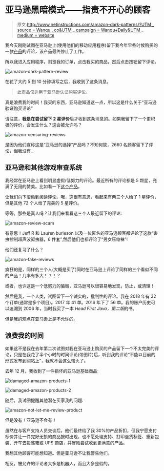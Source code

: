 # 亚马逊黑暗模式——指责不开心的顾客

> 原文:[http://www.netinstructions.com/amazon-dark-patterns/?UTM _ source = Wanqu . co&UTM _ campaign = Wanqu+Daily&UTM _ medium = website](http://www.netinstructions.com/amazon-dark-patterns/?utm_source=wanqu.co&utm_campaign=Wanqu+Daily&utm_medium=website)

我今天刚刚试图在亚马逊上(使用他们的移动应用程序)留下我今年早些时候购买的一款[产品](https://amzn.to/2vuAEA3)的评论，该产品最终停止了工作。

所以我进入应用程序，浏览我的订单，点击我买的商品，然后点击按钮留下评论。

![amazon-dark-pattern-review](../Images/865ad80bf6d34065ffc1f0e6a5ce5efc.png)

在花了大约 5 到 10 分钟填写之后，我收到了这条消息。

> 此商品仅适用于亚马逊认证购买评论。

真是浪费我的时间！我买的东西，亚马逊知道这一点，所以这是什么关于“亚马逊验证购买评论”

请注意，**我是在尝试留下 2 星评价**后才收到这条消息的。如果我留下了一个更积极的评价，会发生什么？这会被允许吗？

![amazon-censuring-reviews](../Images/52a1c688c0447081eb8006df65e83bd7.png)

是因为他们宣称这是“亚马逊的选择”产品吗？不知何故，2660 名顾客留下了评论，但我没有...

## 亚马逊和其他游戏审查系统

我经常在亚马逊上看到明显虚假/低努力的评论。最近所有的评论都是 5 颗星，充满了无用的赞美。比如看一下[这个产品](https://amzn.to/2vaQMat)。

让我们向下滚动到阅读评论。哦，这很有意思，看起来有两三个人给了 1 星评价，但是其他 72 个人给了完美的 5 星评价。

等等，那些是真人吗？让我们来看看这三个人最近留下的评论:

![amazon-review-scam](../Images/f62acdd39061129943083a71d5c44d78.png)

有意思！Jeff R 和 Lauren burleson 以及一位匿名的亚马逊顾客都评论了这款“害虫控制超声波驱虫器，6 件套”,然后他们也都评论了“男女压缩袜”!

他们还复习了什么？

![amazon-fake-reviews](../Images/6752c701c0fb3fc55ee3051c260ba125.png)

疯狂的是，同样的三个人(大概是买了)同时在亚马逊上评论了同样的三个看似不同的产品！几率有多大！？！？

或者，也许这是一个低努力的骗局，亚马逊可以很容易地发现，防止，或清理！

然后是我，一个人类，试图留下一个诚实的，批判性的评论。我在 2018 年有 32 个订单(通常是多个项目)。2017 年 41 单。2016 年下了 56 单。我的账户历史可以追溯到 2006 年，当时我买了一本 *Head First Java，第二版*的书。

但是我的观点在亚马逊上是不允许的。

## 浪费我的时间

如果这不是我在去年第二次试图对我在亚马逊上购买的产品留下一个不太完美的评论，只是在我花了半个小时的时间评论(带图片)后，听到我的评论“不能以目前的形式发布到网站上”，我就不会这么恼火了。

去年 12 月，我收到了一件损坏的亚马逊基础商品:

![damaged-amazon-products-1](../Images/a3d1087e56da3eade307aab755906569.png)

![damaged-amazon-products-2](../Images/8e3c75fb50887d8082b35a581c376ade.png)

随后，我试图提醒其他潜在买家我的问题:

![amazon-not-let-me-review-product](../Images/6263b7d89e8eddb12dbe121d5e591810.png)

但是没有！亚马逊不会有！

虽然在与客户支持人员交谈后，他们最终给了我 30%的产品折扣，但我宁愿支付标价并让一件完好无损的商品按时出现，也不愿处理支持、打印退货标签、重新包装、开车去投递箱或 UPS 商店，并冒险尝试收到更满意的产品。

我想其他顾客可能想知道。但是亚马逊不让我警告他们。

相反，被允许的评论者大多是机器人，而且大多是假的。